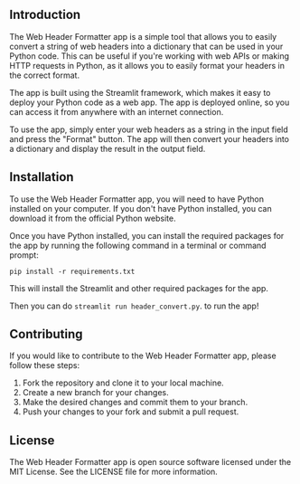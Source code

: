 ## Introduction

The Web Header Formatter app is a simple tool that allows you to easily convert a string of web headers into a dictionary that can be used in your Python code. This can be useful if you're working with web APIs or making HTTP requests in Python, as it allows you to easily format your headers in the correct format.

The app is built using the Streamlit framework, which makes it easy to deploy your Python code as a web app. The app is deployed online, so you can access it from anywhere with an internet connection.

To use the app, simply enter your web headers as a string in the input field and press the "Format" button. The app will then convert your headers into a dictionary and display the result in the output field.

## Installation

To use the Web Header Formatter app, you will need to have Python installed on your computer. If you don't have Python installed, you can download it from the official Python website.

Once you have Python installed, you can install the required packages for the app by running the following command in a terminal or command prompt:

`pip install -r requirements.txt`

This will install the Streamlit and other required packages for the app.


Then you can do
`streamlit run header_convert.py`.
to run the app!

## Contributing

If you would like to contribute to the Web Header Formatter app, please follow these steps:

1. Fork the repository and clone it to your local machine.
2. Create a new branch for your changes.
3. Make the desired changes and commit them to your branch.
4. Push your changes to your fork and submit a pull request.

## License

The Web Header Formatter app is open source software licensed under the MIT License. See the LICENSE file for more information.

